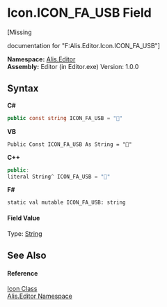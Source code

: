 # Icon.ICON_FA_USB Field
 

\[Missing <summary> documentation for "F:Alis.Editor.Icon.ICON_FA_USB"\]

**Namespace:**&nbsp;<a href="b150ade4-39de-a232-5f06-d3cdc1b2c538">Alis.Editor</a><br />**Assembly:**&nbsp;Editor (in Editor.exe) Version: 1.0.0

## Syntax

**C#**<br />
``` C#
public const string ICON_FA_USB = ""
```

**VB**<br />
``` VB
Public Const ICON_FA_USB As String = ""
```

**C++**<br />
``` C++
public:
literal String^ ICON_FA_USB = ""
```

**F#**<br />
``` F#
static val mutable ICON_FA_USB: string
```


#### Field Value
Type: <a href="https://docs.microsoft.com/dotnet/api/system.string" target="_blank">String</a>

## See Also


#### Reference
<a href="cc0f883c-67f8-f772-c6d7-a60b129f22a7">Icon Class</a><br /><a href="b150ade4-39de-a232-5f06-d3cdc1b2c538">Alis.Editor Namespace</a><br />